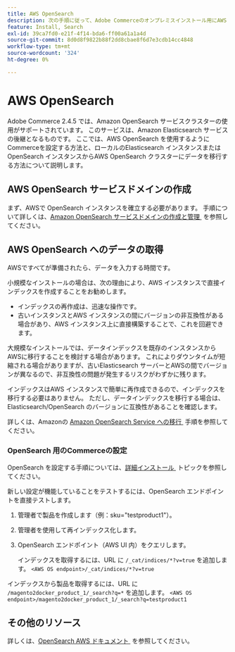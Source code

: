 ```yaml
---
title: AWS OpenSearch
description: 次の手順に従って、Adobe Commerceのオンプレミスインストール用にAWS OpenSearch web サービスを設定します。
feature: Install, Search
exl-id: 39ca7fd0-e21f-4f14-bda6-ff00a61a1a4d
source-git-commit: 8d0d8f9822b88f2dd8cbae8f6d7e3cdb14cc4848
workflow-type: tm+mt
source-wordcount: '324'
ht-degree: 0%

---
```


# AWS OpenSearch

Adobe Commerce 2.4.5 では、Amazon OpenSearch サービスクラスターの使用がサポートされています。 このサービスは、Amazon Elasticsearch サービスの後継となるものです。 ここでは、AWS OpenSearch を使用するようにCommerceを設定する方法と、ローカルのElasticsearch インスタンスまたは OpenSearch インスタンスからAWS OpenSearch クラスターにデータを移行する方法について説明します。

## AWS OpenSearch サービスドメインの作成

まず、AWSで OpenSearch インスタンスを確立する必要があります。
手順について詳しくは、[Amazon OpenSearch サービスドメインの作成と管理 &#x200B;](https://docs.aws.amazon.com/opensearch-service/latest/developerguide/createupdatedomains.html) を参照してください。

## AWS OpenSearch へのデータの取得

AWSですべてが準備されたら、データを入力する時間です。

小規模なインストールの場合は、次の理由により、AWS インスタンスで直接インデックスを作成することをお勧めします。

* インデックスの再作成は、迅速な操作です。
* 古いインスタンスとAWS インスタンスの間にバージョンの非互換性がある場合があり、AWS インスタンス上に直接構築することで、これを回避できます。

大規模なインストールでは、データインデックスを既存のインスタンスからAWSに移行することを検討する場合があります。 これによりダウンタイムが短縮される場合がありますが、古いElasticsearch サーバーとAWSの間でバージョンが異なるので、非互換性の問題が発生するリスクがわずかに残ります。

インデックスはAWS インスタンスで簡単に再作成できるので、インデックスを移行する必要はありません。
ただし、データインデックスを移行する場合は、Elasticsearch/OpenSearch のバージョンに互換性があることを確認します。

詳しくは、Amazonの [Amazon OpenSearch Service への移行 &#x200B;](https://docs.aws.amazon.com/opensearch-service/latest/developerguide/migration.html) 手順を参照してください。

### OpenSearch 用のCommerceの設定

OpenSearch を設定する手順については、[&#x200B; 詳細インストール &#x200B;](../../advanced.md) トピックを参照してください。

新しい設定が機能していることをテストするには、OpenSearch エンドポイントを直接テストします。

1. 管理者で製品を作成します（例：sku=&quot;testproduct1&quot;）。
1. 管理者を使用して再インデックス化します。
1. OpenSearch エンドポイント（AWS UI 内）をクエリします。

   インデックスを取得するには、URL に `/_cat/indices/*?v=true` を追加します。
   `<AWS OS endpoint>/_cat/indices/*?v=true`

インデックスから製品を取得するには、URL に `/magento2docker_product_1/_search?q=*` を追加します。
`<AWS OS endpoint>/magento2docker_product_1/_search?q=testproduct1`

## その他のリソース

詳しくは、[OpenSearch AWS ドキュメント &#x200B;](https://docs.aws.amazon.com/opensearch-service/index.html) を参照してください。
